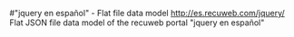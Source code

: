 #"jquery en español" - Flat file data model
http://es.recuweb.com/jquery/
Flat JSON file data model of the recuweb portal "jquery en español"
